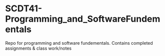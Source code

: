 # SCDT41-Programming_and_SoftwareFundementals
Repo for programming and software fundementals. Contains completed assignments &amp; class work/notes
